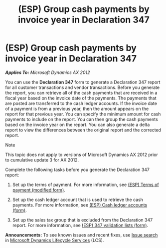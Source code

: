﻿---
title: (ESP) Group cash payments by invoice year in Declaration 347
TOCTitle: (ESP) Group cash payments by invoice year in Declaration 347
ms:assetid: 2f90be1f-3819-4446-8903-9ab4af4eaa79
ms:mtpsurl: https://technet.microsoft.com/en-us/library/Dn304971(v=AX.60)
ms:contentKeyID: 54899948
ms.date: 04/18/2014
mtps_version: v=AX.60
f1_keywords:
- Forms.TaxReport347Table
- ES - 00003
- MsDynAx060.Forms.TaxReport347Table
---

# (ESP) Group cash payments by invoice year in Declaration 347 


_**Applies To:** Microsoft Dynamics AX 2012_

You can use the **Declaration 347** form to generate a Declaration 347 report for all customer transactions and vendor transactions. Before you generate the report, you can retrieve all of the cash payments that are received in a fiscal year based on the invoice date of the payments. The payments that are posted are transferred to the cash ledger accounts. If the invoice date of a payment is from a previous year, then the amount appears on the report for that previous year. You can specify the minimum amount for cash payments to include on the report. You can then group the cash payments based on the invoice year on the report. You can also generate a delta report to view the differences between the original report and the corrected report.


> [!NOTE]
> <P>This topic does not apply to versions of Microsoft Dynamics AX 2012 prior to cumulative update 3 for AX 2012.</P>



Complete the following tasks before you generate the Declaration 347 report:

1.  Set up the terms of payment. For more information, see [(ESP) Terms of payment (modified form)](https://technet.microsoft.com/en-us/library/jj910987\(v=ax.60\)).

2.  Set up the cash ledger account that is used to retrieve the cash payments. For more information, see [(ESP) Cash ledger accounts (form)](https://technet.microsoft.com/en-us/library/hh242856\(v=ax.60\)).

3.  Set up the sales tax group that is excluded from the Declaration 347 report. For more information, see [(ESP) 347 validation lists (form)](https://technet.microsoft.com/en-us/library/hh209436\(v=ax.60\)).

  
**Announcements:** To see known issues and recent fixes, use [Issue search](http://go.microsoft.com/fwlink/?linkid=389258) in [Microsoft Dynamics Lifecycle Services](http://go.microsoft.com/fwlink/?linkid=306505) (LCS).

